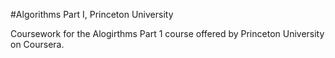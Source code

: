 #Algorithms Part I, Princeton University

Coursework for the Alogirthms Part 1 course offered by Princeton University on Coursera. 
